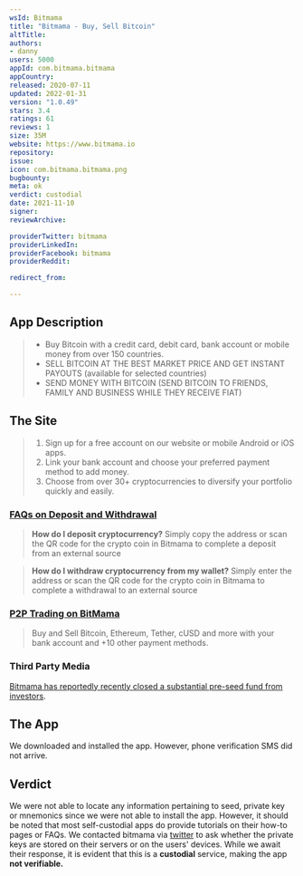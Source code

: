 ```yaml
---
wsId: Bitmama
title: "Bitmama - Buy, Sell Bitcoin"
altTitle: 
authors:
- danny
users: 5000
appId: com.bitmama.bitmama
appCountry: 
released: 2020-07-11
updated: 2022-01-31
version: "1.0.49"
stars: 3.4
ratings: 61
reviews: 1
size: 35M
website: https://www.bitmama.io
repository: 
issue: 
icon: com.bitmama.bitmama.png
bugbounty: 
meta: ok
verdict: custodial
date: 2021-11-10
signer: 
reviewArchive:

providerTwitter: bitmama
providerLinkedIn: 
providerFacebook: bitmama
providerReddit: 

redirect_from:

---
```


## App Description

> - Buy Bitcoin with a credit card, debit card, bank account or mobile money from over 150 countries.
> - SELL BITCOIN AT THE BEST MARKET PRICE AND GET INSTANT PAYOUTS (available for selected countries)
> - SEND MONEY WITH BITCOIN (SEND BITCOIN TO FRIENDS, FAMILY AND BUSINESS WHILE THEY RECEIVE FIAT)

## The Site

> 1. Sign up for a free account on our website or mobile Android or iOS apps.
> 2. Link your bank account and choose your preferred payment method to add money.
> 3. Choose from over 30+ cryptocurrencies to diversify your portfolio quickly and easily.

### [FAQs on Deposit and Withdrawal](https://bitmama.io/faq#deposit-withdraw)

> **How do I deposit cryptocurrency?**
> Simply copy the address or scan the QR code for the crypto coin in Bitmama to complete a deposit from an external source

> **How do I withdraw cryptocurrency from my wallet?**
> Simply enter the address or scan the QR code for the crypto coin in Bitmama to complete a withdrawal to an external source

### [P2P Trading on BitMama](https://bitmama.io/p2p-exchange)

> Buy and Sell Bitcoin, Ethereum, Tether, cUSD and more with your bank account and +10 other payment methods.

### Third Party Media

[Bitmama has reportedly recently closed a substantial pre-seed fund from investors](https://bitcoinke.io/2021/10/bitmama-closes-pre-seed-funding-round/).

## The App

We downloaded and installed the app. However, phone verification SMS did not arrive.

## Verdict

We were not able to locate any information pertaining to seed, private key or mnemonics since we were not able to install the app. However, it should be noted that most self-custodial apps do provide tutorials on their how-to pages or FAQs. We contacted bitmama via [twitter](https://twitter.com/BitcoinWalletz/status/1455078269426884613) to ask whether the private keys are stored on their servers or on the users' devices. While we await their response, it is evident that this is a **custodial** service, making the app **not verifiable.**
